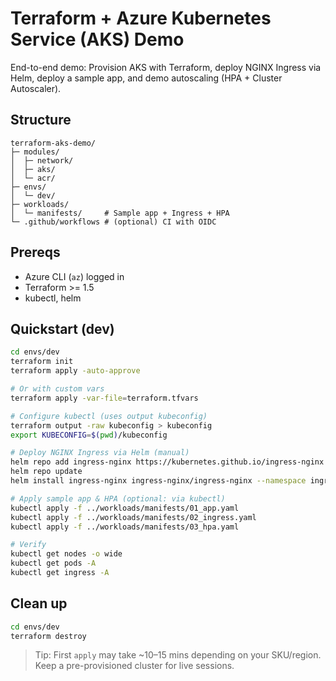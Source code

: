 # Terraform + Azure Kubernetes Service (AKS) Demo

End-to-end demo: Provision AKS with Terraform, deploy NGINX Ingress via Helm, deploy a sample app, and demo autoscaling (HPA + Cluster Autoscaler).

## Structure
```plain
terraform-aks-demo/
├─ modules/
│  ├─ network/
│  ├─ aks/
│  └─ acr/
├─ envs/
│  └─ dev/
├─ workloads/
│  └─ manifests/     # Sample app + Ingress + HPA
└─ .github/workflows # (optional) CI with OIDC
```

## Prereqs
- Azure CLI (`az`) logged in
- Terraform >= 1.5
- kubectl, helm

## Quickstart (dev)
```bash
cd envs/dev
terraform init
terraform apply -auto-approve

# Or with custom vars
terraform apply -var-file=terraform.tfvars

# Configure kubectl (uses output kubeconfig)
terraform output -raw kubeconfig > kubeconfig
export KUBECONFIG=$(pwd)/kubeconfig

# Deploy NGINX Ingress via Helm (manual)
helm repo add ingress-nginx https://kubernetes.github.io/ingress-nginx
helm repo update
helm install ingress-nginx ingress-nginx/ingress-nginx --namespace ingress-nginx --create-namespace

# Apply sample app & HPA (optional: via kubectl)
kubectl apply -f ../workloads/manifests/01_app.yaml
kubectl apply -f ../workloads/manifests/02_ingress.yaml
kubectl apply -f ../workloads/manifests/03_hpa.yaml

# Verify
kubectl get nodes -o wide
kubectl get pods -A
kubectl get ingress -A
```

## Clean up
```bash
cd envs/dev
terraform destroy
```

> Tip: First `apply` may take ~10–15 mins depending on your SKU/region. Keep a pre-provisioned cluster for live sessions.
